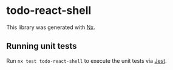 # todo-react-shell

This library was generated with [Nx](https://nx.dev).

## Running unit tests

Run `nx test todo-react-shell` to execute the unit tests via [Jest](https://jestjs.io).
